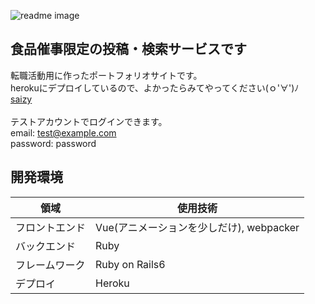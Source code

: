 ![readme image](https://user-images.githubusercontent.com/71591009/124362711-a7d37380-dc71-11eb-925e-d07c86beafa7.png)

## 食品催事限定の投稿・検索サービスです
転職活動用に作ったポートフォリオサイトです。<br>
herokuにデプロイしているので、よかったらみてやってください(ｏ'∀')ﾉ<br>
[saizy](https://saizy.herokuapp.com/)<br>
<br>
テストアカウントでログインできます。<br>
email: test@example.com<br>
password: password<br>

## 開発環境
|領域|使用技術|
| ---- | ---- | 
|フロントエンド| Vue(アニメーションを少しだけ), webpacker|
|バックエンド| Ruby|
|フレームワーク|Ruby on Rails6|
|デプロイ|Heroku|




